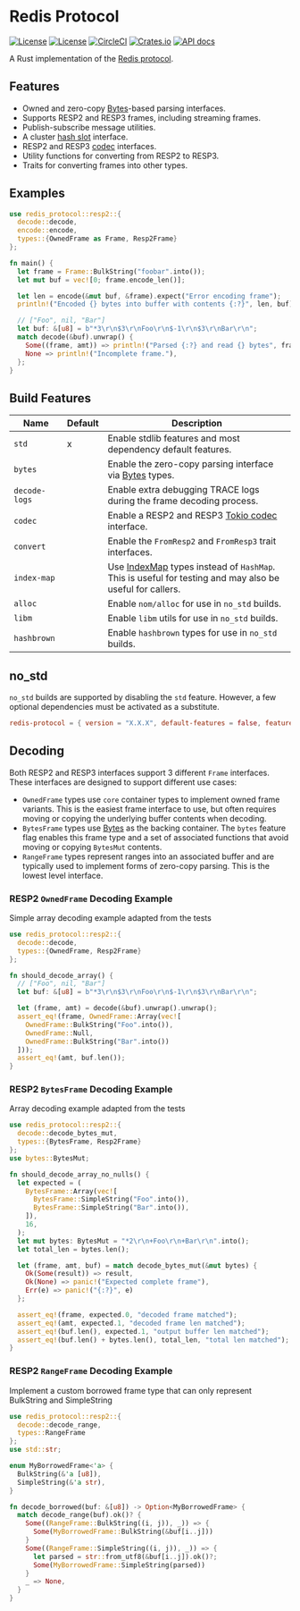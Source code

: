 Redis Protocol
==============

[![License](https://img.shields.io/badge/license-MIT-blue.svg)](https://opensource.org/licenses/MIT)
[![License](https://img.shields.io/badge/License-Apache%202.0-blue.svg)](https://opensource.org/licenses/Apache-2.0)
[![CircleCI](https://circleci.com/gh/aembke/redis-protocol.rs/tree/main.svg?style=svg)](https://circleci.com/gh/aembke/redis-protocol.rs/tree/main)
[![Crates.io](https://img.shields.io/crates/v/redis-protocol.svg)](https://crates.io/crates/redis-protocol)
[![API docs](https://docs.rs/redis-protocol/badge.svg)](https://docs.rs/redis-protocol)

A Rust implementation of the [Redis protocol](https://redis.io/topics/protocol).

## Features

* Owned and zero-copy [Bytes](https://docs.rs/bytes/latest/bytes/struct.Bytes.html)-based parsing interfaces.
* Supports RESP2 and RESP3 frames, including streaming frames.
* Publish-subscribe message utilities.
* A cluster [hash slot](https://redis.io/docs/reference/cluster-spec/#key-distribution-model) interface.
* RESP2 and RESP3 [codec](https://docs.rs/tokio-util/latest/tokio_util/codec/index.html) interfaces.
* Utility functions for converting from RESP2 to RESP3.
* Traits for converting frames into other types.

## Examples

```rust
use redis_protocol::resp2::{
  decode::decode,
  encode::encode,
  types::{OwnedFrame as Frame, Resp2Frame}
};

fn main() {
  let frame = Frame::BulkString("foobar".into());
  let mut buf = vec![0; frame.encode_len()];

  let len = encode(&mut buf, &frame).expect("Error encoding frame");
  println!("Encoded {} bytes into buffer with contents {:?}", len, buf);

  // ["Foo", nil, "Bar"]
  let buf: &[u8] = b"*3\r\n$3\r\nFoo\r\n$-1\r\n$3\r\nBar\r\n";
  match decode(&buf).unwrap() {
    Some((frame, amt)) => println!("Parsed {:?} and read {} bytes", frame, amt),
    None => println!("Incomplete frame."),
  };
}
```

## Build Features

| Name          | Default | Description                                                                                                                                  |
|---------------|---------|----------------------------------------------------------------------------------------------------------------------------------------------|
| `std`         | x       | Enable stdlib features and most dependency default features.                                                                                 |
| `bytes`       |         | Enable the zero-copy parsing interface via [Bytes](https://crates.io/crates/bytes) types.                                                    |
| `decode-logs` |         | Enable extra debugging TRACE logs during the frame decoding process.                                                                         |
| `codec`       |         | Enable a RESP2 and RESP3 [Tokio codec](https://docs.rs/tokio-util/latest/tokio_util/codec/index.html) interface.                             |
| `convert`     |         | Enable the `FromResp2` and `FromResp3` trait interfaces.                                                                                     |
| `index-map`   |         | Use [IndexMap](https://crates.io/crates/indexmap) types instead of `HashMap`. This is useful for testing and may also be useful for callers. |
| `alloc`       |         | Enable `nom/alloc` for use in `no_std` builds.                                                                                               |
| `libm`        |         | Enable `libm` utils for use in `no_std` builds.                                                                                              |
| `hashbrown`   |         | Enable `hashbrown` types for use in `no_std` builds.                                                                                         |

## no_std

`no_std` builds are supported by disabling the `std` feature. However, a few optional dependencies must be activated as
a substitute.

```TOML
redis-protocol = { version = "X.X.X", default-features = false, features = ["libm", "hashbrown", "alloc"] }
```

## Decoding

Both RESP2 and RESP3 interfaces support 3 different `Frame` interfaces. These interfaces are designed to support
different use cases:

* `OwnedFrame` types use `core` container types to implement owned frame variants. This is the easiest frame
  interface to use, but often requires moving or copying the underlying buffer contents when decoding.
* `BytesFrame` types use [Bytes](https://docs.rs/bytes/1.5.0/bytes/struct.Bytes.html) as the backing container.
  The `bytes` feature flag enables this frame type and a set of associated functions that avoid moving or
  copying `BytesMut` contents.
* `RangeFrame` types represent ranges into an associated buffer and are typically used to implement forms of zero-copy
  parsing. This is the lowest level interface.

### RESP2 `OwnedFrame` Decoding Example

Simple array decoding example adapted from the tests

```rust
use redis_protocol::resp2::{
  decode::decode,
  types::{OwnedFrame, Resp2Frame}
};

fn should_decode_array() {
  // ["Foo", nil, "Bar"]
  let buf: &[u8] = b"*3\r\n$3\r\nFoo\r\n$-1\r\n$3\r\nBar\r\n";

  let (frame, amt) = decode(&buf).unwrap().unwrap();
  assert_eq!(frame, OwnedFrame::Array(vec![
    OwnedFrame::BulkString("Foo".into()),
    OwnedFrame::Null,
    OwnedFrame::BulkString("Bar".into())
  ]));
  assert_eq!(amt, buf.len());
}
```

### RESP2 `BytesFrame` Decoding Example

Array decoding example adapted from the tests

```rust
use redis_protocol::resp2::{
  decode::decode_bytes_mut,
  types::{BytesFrame, Resp2Frame}
};
use bytes::BytesMut;

fn should_decode_array_no_nulls() {
  let expected = (
    BytesFrame::Array(vec![
      BytesFrame::SimpleString("Foo".into()),
      BytesFrame::SimpleString("Bar".into()),
    ]),
    16,
  );
  let mut bytes: BytesMut = "*2\r\n+Foo\r\n+Bar\r\n".into();
  let total_len = bytes.len();

  let (frame, amt, buf) = match decode_bytes_mut(&mut bytes) {
    Ok(Some(result)) => result,
    Ok(None) => panic!("Expected complete frame"),
    Err(e) => panic!("{:?}", e)
  };

  assert_eq!(frame, expected.0, "decoded frame matched");
  assert_eq!(amt, expected.1, "decoded frame len matched");
  assert_eq!(buf.len(), expected.1, "output buffer len matched");
  assert_eq!(buf.len() + bytes.len(), total_len, "total len matched");
}
```

### RESP2 `RangeFrame` Decoding Example

Implement a custom borrowed frame type that can only represent BulkString and SimpleString

```rust
use redis_protocol::resp2::{
  decode::decode_range,
  types::RangeFrame
};
use std::str;

enum MyBorrowedFrame<'a> {
  BulkString(&'a [u8]),
  SimpleString(&'a str),
}

fn decode_borrowed(buf: &[u8]) -> Option<MyBorrowedFrame> {
  match decode_range(buf).ok()? {
    Some((RangeFrame::BulkString((i, j)), _)) => {
      Some(MyBorrowedFrame::BulkString(&buf[i..j]))
    }
    Some((RangeFrame::SimpleString((i, j)), _)) => {
      let parsed = str::from_utf8(&buf[i..j]).ok()?;
      Some(MyBorrowedFrame::SimpleString(parsed))
    }
    _ => None,
  }
}
```
